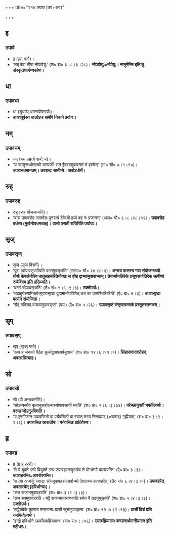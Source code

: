 +++
title="२१४ उपाव (उप+अव)"

+++

## इ
### उपावे
- इ (इण् गतौ)।
- 'तद् देवा भीषा नोपावेयुः' (श० ब्रा० ३।८।३।२८)। **नोपावेयुः=नोपेयुः। नानुमेनिर इति तु संस्कृतशार्मण्यकोषः।**

## धा
### उपावधा
- धा (डुधाञ् धारणपोषणयोः)।
- **उपावपूर्वस्य धाञोऽधः समीपे निधाने प्रयोगः।**

## नम्
### उपावनम्
- नम् (णम प्रह्वत्वे शब्दे च)।
- 'य ऋजुरूर्ध्वशल्को यस्यर्जोः सत ईषदग्रमुपावनतं तं वृश्चेत्' (भा० श्रौ० ७।१।१०)। **उपावनतमानतम्। उपशब्दः सामीप्ये। अवोऽधोर्थे।**

## रुह्
### उपावरुह्
- रुह् (रुह बीजजन्मनि)।
- 'वास उपावरोह जातवेदः पुनस्त्वं देवेभ्यो हव्यं वह नः प्रजानन्' (आप० श्रौ० ६।८।२८।१२)। **उपावरोह वर्धस्व (मुखेनोपधमन्नाह)। वासो वसती रात्रिरिति पर्यायाः।**

## सृज्
### उपावसृज्
- सृज् (सृज विसर्गे)।
- 'पूषा त्वोपावसृजत्विति वत्समुपसृजति' (सत्या० श्रौ० २४।४।३)। **अन्यत्र वत्सस्य गवा संयोजनरूपो योर्थः केवलेनोपेन धातुसहचरितेनोक्तः स एवेह द्वाभ्यामुपावाभ्याम्। तेनार्थानतिरेके ऽप्युपसर्गातिरेक ऋषीणां रुचेर्विषय इति प्रसिध्यति।**
- 'वत्सं चोपावसृजति' (तै० सं० १।६।९।३)। **उक्तोऽर्थः।**
- 'तदाहुर्यस्याग्निहोत्र्युपावसृष्टा दुह्यमानोपविशेत् तत्र का प्रायश्चित्तिरिति' (ऐ० ब्रा० ७।३)। **उपावसृष्टा वत्सेन संयोजिता।**
- 'रौद्रं गविसद् वायव्यमुपावसृष्टं' (पयः) (ऐ० ब्रा० ५।२६)। **उपावसृष्टं संसृष्टवत्सकं प्रस्तुतस्तनकम्।**

## सृप्
### उपावसृप्
- सृप् (सृप्लृ गतौ)।
- 'अथ ह जनको वैदेहः कूर्चादुपावसर्पन्नुवाच' (श० ब्रा० १४।६।११।१)। **सिंहासनादवरोहन् अवतरन्नित्याह।**

## सो
### उपावसो
- सो (षो अन्तकर्मणि)।
- 'सोऽन्यस्यैव कृतानुकरोऽन्यस्योपावसायी भवति' (श० ब्रा० १।६।३।३४)। **परेच्छानुवर्ती भवतीत्यर्थः। परच्छन्दोऽनुप्रविशति।**
- 'य एनमीजान उपावसितो वा पर्यवसितो वा स्यात् तस्य निनाह्याद् (=घटाद्) गृह्णीयात्' (श० ब्रा० ३।९।२।८)। **उपावसित आरातीयः। पर्यवसितः प्रातिवेश्यः।**

## हृ
### उपावहृ
- हृ (हृञ् हरणे)।
- 'ते ये युक्ते ऽन्ये वियुक्ते ऽन्य उपावहरन्त्युभावेव ते योगक्षेमौ कल्पयन्ति' (ऐ० ब्रा० ३।३)। **उपावहरन्ति=अवरोपयन्ति।**
- 'स त्वा अध्वर्युः स्वाद्यः सोममुपावहरन्त्सर्वाभ्यो देवताभ्य उपावहरेत्' (तै० सं० ६।४।३।१)। **उपावहरेत् अवतारयेत् (हविर्धान्याः)।**
- 'अथ राजानमुपावहरति' (श० ब्रा० ३।९।३।३)।
- 'अथ रथमुपावहरति। यद्वै राजन्यात्पराग्भवति रथेन वै तदनुयुङ्क्ते' (श० ब्रा० ५।४।३।३)। **उक्तोऽर्थः।**
- 'तद्धैतदेके कुशला मन्यमानाः प्राची स्रुचमुपावहृत्य' (श० ब्रा० ११।४।२।१३)। **प्राचीं दिशं प्रति नमयित्वेत्यर्थः।**
- 'इन्द्रो हविर्धाने ऽथर्वोपावह्रियमाणः' (वा० सं० ८।५६)। **उपावह्रियमाणः कण्डनार्थमानीयमान इति महीधरः।**
